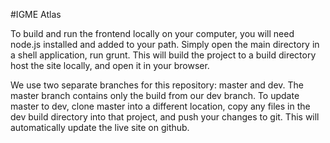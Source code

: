 #IGME Atlas

To build and run the frontend locally on your computer, you will need node.js installed and added to your path.
Simply open the main directory in a shell application, run grunt. This will build the project to a build directory host the site locally, and open it in your browser.

We use two separate branches for this repository: master and dev.
The master branch contains only the build from our dev branch.
To update master to dev, clone master into a different location, copy any files in the dev build directory into that project, and push your changes to git. This will automatically update the live site on github.
